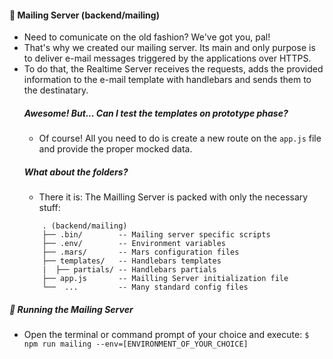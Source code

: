 #### 📨 Mailing Server (backend/mailing) 
- Need to comunicate on the old fashion? We've got you, pal!
- That's why we created our mailing server. Its main and only purpose is to deliver e-mail messages triggered by the applications over HTTPS.
- To do that, the Realtime Server receives the requests, adds the provided information to the e-mail template with handlebars and sends them to the destinatary.
    ##### Awesome! But... Can I test the templates on prototype phase?
    - Of course! All you need to do is create a new route on the `app.js` file and provide the proper mocked data.
    ##### What about the folders?
    - There it is: The Mailling Server is packed with only the necessary stuff:
    ```
        . (backend/mailing)
        ├── .bin/        -- Mailing server specific scripts
        ├── .env/        -- Environment variables
        ├── .mars/       -- Mars configuration files
        ├── templates/   -- Handlebars templates
        |  ├── partials/ -- Handlebars partials
        ├── app.js       -- Mailling Server initialization file
        └──  ...         -- Many standard config files
    ```

##### 📨 Running the Mailing Server
* Open the terminal or command prompt of your choice and execute:
`$ npm run mailing --env=[ENVIRONMENT_OF_YOUR_CHOICE]`
